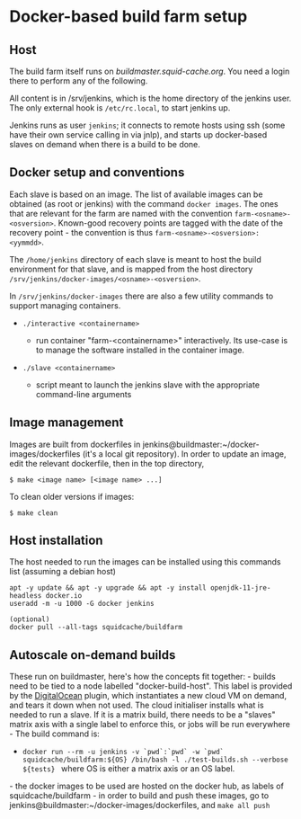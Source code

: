 # Docker-based build farm setup

## Host

The build farm itself runs on *buildmaster.squid-cache.org*. You need a
login there to perform any of the following.

All content is in /srv/jenkins, which is the home directory of the
jenkins user. The only external hook is `/etc/rc.local`, to start
jenkins up.

Jenkins runs as user `jenkins`; it connects to remote hosts using ssh
(some have their own service calling in via jnlp), and starts up
docker-based slaves on demand when there is a build to be done.

## Docker setup and conventions

Each slave is based on an image. The list of available images can be
obtained (as root or jenkins) with the command `docker images`. The ones
that are relevant for the farm are named with the convention
`farm-<osname>-<osversion>`. Known-good recovery points are tagged with
the date of the recovery point - the convention is thus
`farm-<osname>-<osversion>:<yymmdd>`.

The `/home/jenkins` directory of each slave is meant to host the build
environment for that slave, and is mapped from the host directory
`/srv/jenkins/docker-images/<osname>-<osversion>`.

In `/srv/jenkins/docker-images` there are also a few utility commands to
support managing containers.

  - `./interactive <containername>`
    
      - run container "farm-\<containername\>" interactively. Its
        use-case is to manage the software installed in the container
        image.

  - `./slave <containername>`
    
      - script meant to launch the jenkins slave with the appropriate
        command-line arguments

## Image management

Images are built from dockerfiles in
jenkins@buildmaster:\~/docker-images/dockerfiles (it's a local git
repository). In order to update an image, edit the relevant dockerfile,
then in the top directory,

    $ make <image name> [<image name> ...]

To clean older versions if images:

    $ make clean

## Host installation

The host needed to run the images can be installed using this commands
list (assuming a debian host)

    apt -y update && apt -y upgrade && apt -y install openjdk-11-jre-headless docker.io
    useradd -m -u 1000 -G docker jenkins
    
    (optional)
    docker pull --all-tags squidcache/buildfarm

## Autoscale on-demand builds

These run on buildmaster, here's how the concepts fit together: - builds
need to be tied to a node labelled "docker-build-host". This label is
provided by the
[DigitalOcean](/DigitalOcean)
plugin, which instantiates a new cloud VM on demand, and tears it down
when not used. The cloud initialiser installs what is needed to run a
slave. If it is a matrix build, there needs to be a "slaves" matrix axis
with a single label to enforce this, or jobs will be run everywhere -
The build command is:

  - `` docker run --rm -u jenkins -v `pwd`:`pwd` -w `pwd`
    squidcache/buildfarm:${OS} /bin/bash -l ./test-builds.sh --verbose
    ${tests}  `` where OS is either a matrix axis or an OS label.

\- the docker images to be used are hosted on the docker hub, as labels
of squidcache/buildfarm - in order to build and push these images, go to
jenkins@buildmaster:\~/docker-images/dockerfiles, and `make all push`
